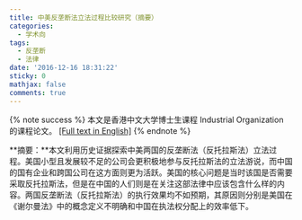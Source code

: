 ```yaml
---
title: 中美反垄断法立法过程比较研究（摘要）
categories:
  - 学术向
tags:
  - 反垄断
  - 法律
date: '2016-12-16 18:31:22'
sticky: 0
mathjax: false
comments: true
---
```


{% note success %}
本文是香港中文大学博士生课程 Industrial Organization 的课程论文。
[[Full text in English]](https://dlzhang.com/posts/2016/Antimonopoly-Law-Legislation-in-China-and-USA/)
{% endnote %}

**摘要：**本文利用历史证据探索中美两国的反垄断法（反托拉斯法）立法过程。美国小型且发展较不足的公司会更积极地参与反托拉斯法的立法游说，而中国的国有企业和跨国公司在这方面则更为活跃。美国的核心问题是当时该国是否需要采取反托拉斯法，但是在中国的人们则是在关注这部法律中应该包含什么样的内容。两国反垄断法（反托拉斯法）的执行效果均不如预期，其原因则分别是美国在《谢尔曼法》中的概念定义不明确和中国在执法权分配上的效率低下。